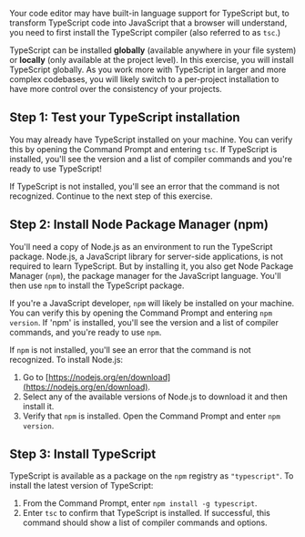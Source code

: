 Your code editor may have built-in language support for TypeScript but, to transform TypeScript code into JavaScript that a browser will understand, you need to first install the TypeScript compiler (also referred to as `tsc`.)

TypeScript can be installed **globally** (available anywhere in your file system) or **locally** (only available at the project level). In this exercise, you will install TypeScript globally. As you work more with TypeScript in larger and more complex codebases, you will likely switch to a per-project installation to have more control over the consistency of your projects.

## Step 1: Test your TypeScript installation

You may already have TypeScript installed on your machine. You can verify this by opening the Command Prompt and entering `tsc`. If TypeScript is installed, you'll see the version and a list of compiler commands and you're ready to use TypeScript!

If TypeScript is not installed, you'll see an error that the command is not recognized. Continue to the next step of this exercise.

## Step 2: Install Node Package Manager (npm)

You'll need a copy of Node.js as an environment to run the TypeScript package. Node.js, a JavaScript library for server-side applications, is not required to learn TypeScript. But by installing it, you also get Node Package Manager (`npm`), the package manager for the JavaScript language. You'll then use `npm` to install the TypeScript package.

If you're a JavaScript developer, `npm` will likely be installed on your machine. You can verify this by opening the Command Prompt and entering `npm version`. If 'npm' is installed, you'll see the version and a list of compiler commands, and you're ready to use `npm`.

If `npm` is not installed, you'll see an error that the command is not recognized. To install Node.js:

1. Go to [https://nodejs.org/en/download](https://nodejs.org/en/download).
2. Select any of the available versions of Node.js to download it and then install it.
3. Verify that `npm` is installed. Open the Command Prompt and enter `npm version`.

## Step 3: Install TypeScript

TypeScript is available as a package on the `npm` registry as `"typescript"`. To install the latest version of TypeScript:

1. From the Command Prompt, enter `npm install -g typescript`.
2. Enter `tsc` to confirm that TypeScript is installed. If successful, this command should show a list of compiler commands and options.
